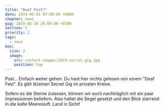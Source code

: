 ```yaml
---
title: "Deaf Fest?"
date: 2019-05-01 07:00:00 +0000
chapter: news
gig: 2019-08-30 20:00:00 +0200
section: 5
priority: 2
tags:
  - news
box:
  size: 2
  image:
    src: content-images/2019-secret-gig.jpg
    position: top
---
```

Psst... Einfach weiter gehen. Du hast hier nichts gelesen von einem "Deaf Fest". Es gibt (k)einen Secret Gig im privaten Kreise.

Sofern es die Sterne zulassen, können wir euch nachträglich mit ein paar Impressionen beliefern.
Also haltet die Segel gesetzt und den Blick starrend in die kalte Meeresluft. Land in Sicht!
